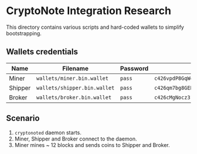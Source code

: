 # CryptoNote Integration Research

This directory contains various scripts and hard-coded wallets to simplify
bootstrapping.

## Wallets credentials

| Name | Filename | Password | Derived address |
| --- | --- | --- | --- |
| Miner | `wallets/miner.bin.wallet` | `pass` | `c426vpdP8GqWqR1MUmSYn8MJdpZWjPaqZXDko3AhcEtbTzsRnEVWFWLejjA4iftYMWB3hhLnWhAt28BspvraZiz65Qv6ed2hnh` |
| Shipper | `wallets/shipper.bin.wallet` | `pass` | `c426qm7bg8GENrkcbPie2qFZMASUqzriJ4apQnpa9YGcJS1RAWY2KUYGVryVcPrpcZAoz3prWHCxyWPgDAi82mj22nakVhCfAN` |
| Broker | `wallets/broker.bin.wallet` | `pass` | `c426cMgNocz31cujJmCc3m7whrGVcfbZx8WLMjKmntXwhLkcsSgU53S1eZNg3Fx1DdcjzWws3xvXUCDbh5hbvBjn7rXjhTxJen` |

## Scenario

1. `cryptonoted` daemon starts.
1. Miner, Shipper and Broker connect to the daemon.
1. Miner mines ~ 12 blocks and sends coins to Shipper and Broker.
